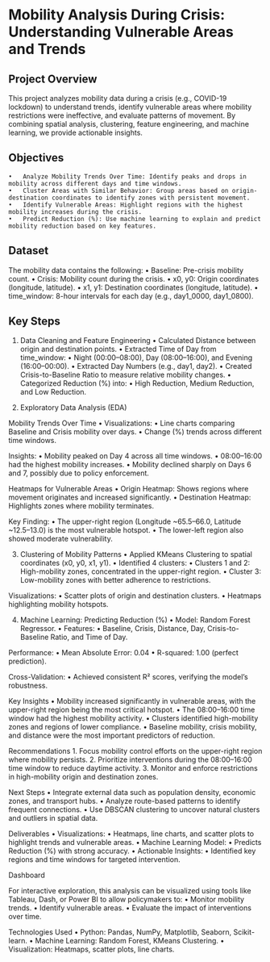 # Mobility Analysis During Crisis: Understanding Vulnerable Areas and Trends

## Project Overview

This project analyzes mobility data during a crisis (e.g., COVID-19 lockdown) to understand trends, identify vulnerable areas where mobility restrictions were ineffective, and evaluate patterns of movement. By combining spatial analysis, clustering, feature engineering, and machine learning, we provide actionable insights.

## Objectives
	•	Analyze Mobility Trends Over Time: Identify peaks and drops in mobility across different days and time windows.
	•	Cluster Areas with Similar Behavior: Group areas based on origin-destination coordinates to identify zones with persistent movement.
	•	Identify Vulnerable Areas: Highlight regions with the highest mobility increases during the crisis.
	•	Predict Reduction (%): Use machine learning to explain and predict mobility reduction based on key features.

## Dataset

The mobility data contains the following:
	•	Baseline: Pre-crisis mobility count.
	•	Crisis: Mobility count during the crisis.
	•	x0, y0: Origin coordinates (longitude, latitude).
	•	x1, y1: Destination coordinates (longitude, latitude).
	•	time_window: 8-hour intervals for each day (e.g., day1_0000, day1_0800).

## Key Steps

1. Data Cleaning and Feature Engineering
	•	Calculated Distance between origin and destination points.
	•	Extracted Time of Day from time_window:
	•	Night (00:00–08:00), Day (08:00–16:00), and Evening (16:00–00:00).
	•	Extracted Day Numbers (e.g., day1, day2).
	•	Created Crisis-to-Baseline Ratio to measure relative mobility changes.
	•	Categorized Reduction (%) into:
	•	High Reduction, Medium Reduction, and Low Reduction.

2. Exploratory Data Analysis (EDA)

Mobility Trends Over Time
	•	Visualizations:
	•	Line charts comparing Baseline and Crisis mobility over days.
	•	Change (%) trends across different time windows.

Insights:
	•	Mobility peaked on Day 4 across all time windows.
	•	08:00–16:00 had the highest mobility increases.
	•	Mobility declined sharply on Days 6 and 7, possibly due to policy enforcement.

Heatmaps for Vulnerable Areas
	•	Origin Heatmap: Shows regions where movement originates and increased significantly.
	•	Destination Heatmap: Highlights zones where mobility terminates.

Key Finding:
	•	The upper-right region (Longitude ~65.5–66.0, Latitude ~12.5–13.0) is the most vulnerable hotspot.
	•	The lower-left region also showed moderate vulnerability.

3. Clustering of Mobility Patterns
	•	Applied KMeans Clustering to spatial coordinates (x0, y0, x1, y1).
	•	Identified 4 clusters:
	•	Clusters 1 and 2: High-mobility zones, concentrated in the upper-right region.
	•	Cluster 3: Low-mobility zones with better adherence to restrictions.

Visualizations:
	•	Scatter plots of origin and destination clusters.
	•	Heatmaps highlighting mobility hotspots.

4. Machine Learning: Predicting Reduction (%)
	•	Model: Random Forest Regressor.
	•	Features:
	•	Baseline, Crisis, Distance, Day, Crisis-to-Baseline Ratio, and Time of Day.

Performance:
	•	Mean Absolute Error: 0.04
	•	R-squared: 1.00 (perfect prediction).

Cross-Validation:
	•	Achieved consistent R² scores, verifying the model’s robustness.

Key Insights
	•	Mobility increased significantly in vulnerable areas, with the upper-right region being the most critical hotspot.
	•	The 08:00–16:00 time window had the highest mobility activity.
	•	Clusters identified high-mobility zones and regions of lower compliance.
	•	Baseline mobility, crisis mobility, and distance were the most important predictors of reduction.

Recommendations
	1.	Focus mobility control efforts on the upper-right region where mobility persists.
	2.	Prioritize interventions during the 08:00–16:00 time window to reduce daytime activity.
	3.	Monitor and enforce restrictions in high-mobility origin and destination zones.

Next Steps
	•	Integrate external data such as population density, economic zones, and transport hubs.
	•	Analyze route-based patterns to identify frequent connections.
	•	Use DBSCAN clustering to uncover natural clusters and outliers in spatial data.

Deliverables
	•	Visualizations:
	•	Heatmaps, line charts, and scatter plots to highlight trends and vulnerable areas.
	•	Machine Learning Model:
	•	Predicts Reduction (%) with strong accuracy.
	•	Actionable Insights:
	•	Identified key regions and time windows for targeted intervention.

Dashboard

For interactive exploration, this analysis can be visualized using tools like Tableau, Dash, or Power BI to allow policymakers to:
	•	Monitor mobility trends.
	•	Identify vulnerable areas.
	•	Evaluate the impact of interventions over time.

Technologies Used
	•	Python: Pandas, NumPy, Matplotlib, Seaborn, Scikit-learn.
	•	Machine Learning: Random Forest, KMeans Clustering.
	•	Visualization: Heatmaps, scatter plots, line charts.



